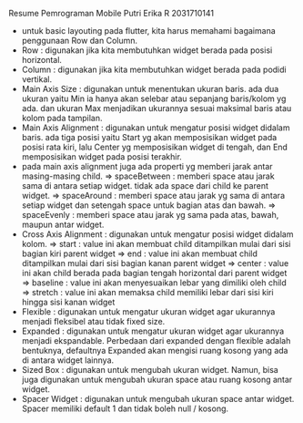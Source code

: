 Resume Pemrograman Mobile Putri Erika R 2031710141
- untuk basic layouting pada flutter, kita harus memahami bagaimana penggunaan Row dan Column.
- Row : digunakan jika kita membutuhkan widget berada pada posisi horizontal.
- Column : digunakan jika kita membutuhkan widget berada pada podidi vertikal.
- Main Axis Size : digunakan untuk menentukan ukuran baris. ada dua ukuran yaitu Min ia hanya akan selebar atau sepanjang baris/kolom yg ada. dan ukuran Max menjadikan ukurannya sesuai maksimal baris atau kolom pada tampilan.
- Main Axis Alignment : digunakan untuk mengatur posisi widget didalam baris. ada tiga posisi yaitu Start yg akan memposisikan widget pada posisi rata kiri, lalu Center yg memposisikan widget di tengah, dan End memposisikan widget pada posisi terakhir.
- pada main axis alignment juga ada properti yg memberi jarak antar masing-masing child.
  => spaceBetween : memberi space atau jarak sama di antara setiap widget. tidak ada space dari child ke parent widget.
  => spaceAround : memberi space atau jarak yg sama di antara setiap widget dan setengah space untuk bagian atas dan bawah.
  => spaceEvenly : memberi space atau jarak yg sama pada atas, bawah, maupun antar widget.
- Cross Axis Alignment : digunakan untuk mengatur posisi widget didalam kolom. 
  => start : value ini akan membuat child ditampilkan mulai dari sisi bagian kiri parent widget
  => end : value ini akan membuat child ditampilkan mulai dari sisi bagian kanan parent widget
  => center : value ini akan child berada pada bagian tengah horizontal dari parent widget
  => baseline : value ini akan menyesuaikan lebar yang dimiliki oleh child
  => stretch : value ini akan memaksa child memiliki lebar dari sisi kiri hingga sisi kanan widget
- Flexible : digunakan untuk mengatur ukuran widget agar ukurannya menjadi fleksibel atau tidak fixed size.
- Expanded : digunakan untuk mengatur ukuran widget agar ukurannya menjadi ekspandable. Perbedaan dari expanded dengan flexible adalah bentuknya, defaultnya Expanded akan mengisi ruang kosong yang ada di antara widget lainnya.
- Sized Box : digunakan untuk mengubah ukuran widget. Namun, bisa juga digunakan untuk mengubah ukuran space atau ruang kosong antar widget.
- Spacer Widget : digunakan untuk mengubah ukuran space antar widget. Spacer memiliki default 1 dan tidak boleh null / kosong.